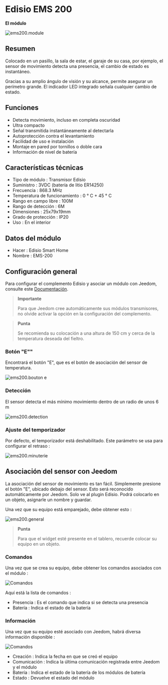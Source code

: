 # Edisio EMS 200

**El módulo**

![ems200.module](images/ems200/ems200.module.jpg)

## Resumen

Colocado en un pasillo, la sala de estar, el garaje de su casa, por ejemplo, el sensor de movimiento detecta una presencia, el cambio de estado es instantáneo.

Gracias a su amplio ángulo de visión y su alcance, permite asegurar un perímetro grande. El indicador LED integrado señala cualquier cambio de estado.

## Funciones

-   Detecta movimiento, incluso en completa oscuridad
-   Ultra compacto
-   Señal transmitida instantáneamente al detectarla
-   Autoprotección contra el levantamiento
-   Facilidad de uso e instalación
-   Montaje en pared por tornillos o doble cara
-   Información de nivel de batería

## Características técnicas

-   Tipo de módulo : Transmisor Edisio
-   Suministro : 3VDC (batería de litio ER14250)
-   Frecuencia : 868.3 MHz
-   Temperatura de funcionamiento : 0 ° C + 45 ° C
-   Rango en campo libre : 100M
-   Rango de detección : 6M
-   Dimensiones : 25x79x19mm
-   Grado de protección : IP20
-   Uso : En el interior

## Datos del módulo

-   Hacer : Edisio Smart Home
-   Nombre : EMS-200

## Configuración general

Para configurar el complemento Edisio y asociar un módulo con Jeedom, consulte este [Documentación](https://doc.jeedom.com/es_ES/plugins/automation%20protocol/edisio/).

> **Importante**
>
> Para que Jeedom cree automáticamente sus módulos transmisores, no olvide activar la opción en la configuración del complemento.

> **Punta**
>
> Se recomienda su colocación a una altura de 150 cm y cerca de la temperatura deseada del fieltro.

### Botón "E""

Encontrará el botón "E", que es el botón de asociación del sensor de temperatura.

![ems200.bouton e](images/ems200/ems200.bouton-e.jpg)

### Detección

El sensor detecta el más mínimo movimiento dentro de un radio de unos 6 m

![ems200.detection](images/ems200/ems200.detection.jpg)

### Ajuste del temporizador

Por defecto, el temporizador está deshabilitado. Este parámetro se usa para configurar el retraso :

![ems200.minuterie](images/ems200/ems200.minuterie.jpg)

## Asociación del sensor con Jeedom

La asociación del sensor de movimiento es tan fácil. Simplemente presione el botón "E", ubicado debajo del sensor. Esto será reconocido automáticamente por Jeedom. Solo ve al plugin Edisio. Podrá colocarlo en un objeto, asignarle un nombre y guardar.

Una vez que su equipo está emparejado, debe obtener esto :

![ems200.general](images/ems200/ems200.general.jpg)

> **Punta**
>
> Para que el widget esté presente en el tablero, recuerde colocar su equipo en un objeto.

### Comandos

Una vez que se crea su equipo, debe obtener los comandos asociados con el módulo :

![Comandos](images/ems200/ems200.commande.jpg)

Aquí está la lista de comandos :

-   Presencia : Es el comando que indica si se detecta una presencia
-   Batería : Indica el estado de la batería

### Información

Una vez que su equipo esté asociado con Jeedom, habrá diversa información disponible :

![Comandos](images/ems200/ems200.informations.jpg)

-   Creación : Indica la fecha en que se creó el equipo
-   Comunicación : Indica la última comunicación registrada entre Jeedom y el módulo
-   Batería : Indica el estado de la batería de los módulos de batería
-   Estado : Devuelve el estado del módulo
